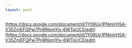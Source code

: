 ```yaml
---
layout: post
---
```


[https://docs.google.com/document/d/1Y08Uy1PNmlrHSA-V35ZmEFQPw7PnRNqmYiy-6WTpUC0/edit](https://docs.google.com/document/d/1Y08Uy1PNmlrHSA-V35ZmEFQPw7PnRNqmYiy-6WTpUC0/edit)
